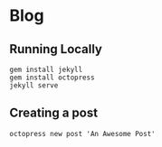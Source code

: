 # Blog

## Running Locally

```
gem install jekyll
gem install octopress
jekyll serve
```

## Creating a post

```
octopress new post 'An Awesome Post'
```
